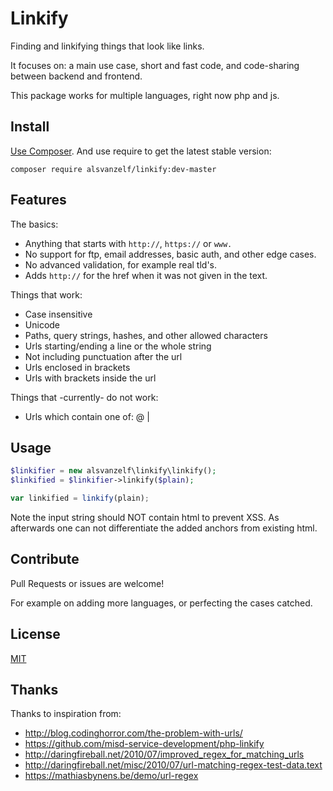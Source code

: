 # Linkify

Finding and linkifying things that look like links.

It focuses on: a main use case, short and fast code, and code-sharing between backend and frontend.

This package works for multiple languages, right now php and js.


## Install

[Use Composer](http://getcomposer.org/). And use require to get the latest stable version:

```
composer require alsvanzelf/linkify:dev-master
```


## Features

The basics:

- Anything that starts with `http://`, `https://` or `www.`
- No support for ftp, email addresses, basic auth, and other edge cases.
- No advanced validation, for example real tld's.
- Adds `http://` for the href when it was not given in the text.

Things that work:

- Case insensitive
- Unicode
- Paths, query strings, hashes, and other allowed characters
- Urls starting/ending a line or the whole string
- Not including punctuation after the url
- Urls enclosed in brackets
- Urls with brackets inside the url

Things that -currently- do not work:

- Urls which contain one of: @ |


## Usage

``` php
$linkifier = new alsvanzelf\linkify\linkify();
$linkified = $linkifier->linkify($plain);
```

``` js
var linkified = linkify(plain);
```

Note the input string should NOT contain html to prevent XSS.
As afterwards one can not differentiate the added anchors from existing html.


## Contribute

Pull Requests or issues are welcome!

For example on adding more languages, or perfecting the cases catched.


## License

[MIT](/LICENSE)


## Thanks

Thanks to inspiration from:

- http://blog.codinghorror.com/the-problem-with-urls/
- https://github.com/misd-service-development/php-linkify
- http://daringfireball.net/2010/07/improved_regex_for_matching_urls
- http://daringfireball.net/misc/2010/07/url-matching-regex-test-data.text
- https://mathiasbynens.be/demo/url-regex
